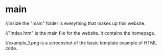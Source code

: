 # main

//inside the "main" folder is everything that makes up this website.

//"index.htm" is the main file for the website. it contains the homepage.

//example_1.png is a screenshot of the basic template example of HTML code.